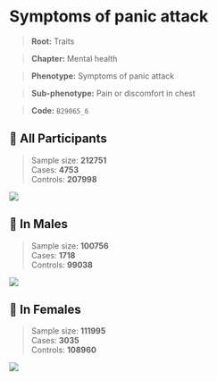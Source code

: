 # Symptoms of panic attack
> **Root:** Traits  

> **Chapter:** Mental health  

> **Phenotype:** Symptoms of panic attack  

> **Sub-phenotype:** Pain or discomfort in chest  

> **Code:** `B29065_6`

## 🧪 All Participants  
> Sample size: **212751**  
> Cases: **4753**  
> Controls: **207998**
<img src="/Traits/Figures/ALL/B29065_6.png"/>
<CsvTable src="/public/Traits/Data/ALL/LG_B29065_6.csv" label="🔍 View full results" />

## 👨 In Males  
> Sample size: **100756**  
> Cases: **1718**  
> Controls: **99038**
<img src="/Traits/Figures/Male/B29065_6.png"/>
<CsvTable src="/public/Traits/Data/Male/LG_B29065_6.csv" label="🔍 View full results" />

## 👩 In Females  
> Sample size: **111995**  
> Cases: **3035**  
> Controls: **108960**
<img src="/Traits/Figures/Female/B29065_6.png"/>
<CsvTable src="/public/Traits/Data/Female/LG_B29065_6.csv" label="🔍 View full results" />
